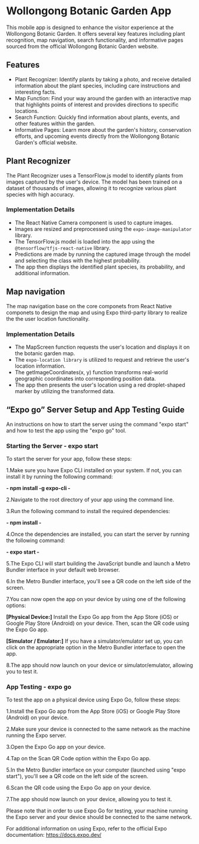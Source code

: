 # Wollongong Botanic Garden App

This mobile app is designed to enhance the visitor experience at the Wollongong Botanic Garden. It offers several key features including plant recognition, map navigation, search functionality, and informative pages sourced from the official Wollongong Botanic Garden website.

## Features

- Plant Recognizer: Identify plants by taking a photo, and receive detailed information about the plant species, including care instructions and interesting facts.
- Map Function: Find your way around the garden with an interactive map that highlights points of interest and provides directions to specific locations.
- Search Function: Quickly find information about plants, events, and other features within the garden.
- Informative Pages: Learn more about the garden's history, conservation efforts, and upcoming events directly from the Wollongong Botanic Garden's official website.

## Plant Recognizer

The Plant Recognizer uses a TensorFlow.js model to identify plants from images captured by the user's device. The model has been trained on a dataset of thousands of images, allowing it to recognize various plant species with high accuracy.

### Implementation Details

- The React Native Camera component is used to capture images.
- Images are resized and preprocessed using the `expo-image-manipulator` library.
- The TensorFlow.js model is loaded into the app using the `@tensorflow/tfjs-react-native` library.
- Predictions are made by running the captured image through the model and selecting the class with the highest probability.
- The app then displays the identified plant species, its probability, and additional information.

## Map navigation
The map navigation base on the core componets from React Native componets to design the map and using Expo third-party library to realize the the user location functionality. 

### Implementation Details

- The MapScreen function requests the user's location and displays it on the botanic garden map.
- The `expo-location library` is utilized to request and retrieve the user's location information.
- The getImageCoordinates(x, y) function transforms real-world geographic coordinates into corresponding position data.
- The app then presents the user's location using a red droplet-shaped marker by utilizing the transformed data.

## “Expo go” Server Setup and App Testing Guide
An instructions on how to start the server using the command "expo start" and how to test the app using the "expo go" tool.
### Starting the Server - expo start
To start the server for your app, follow these steps:

1.Make sure you have Expo CLI installed on your system. If not, you can install it by running the following command:

**-  npm install -g expo-cli  -**

2.Navigate to the root directory of your app using the command line.

3.Run the following command to install the required dependencies:

**-  npm install  -**

4.Once the dependencies are installed, you can start the server by running the following command:

**-  expo start  -**

5.The Expo CLI will start building the JavaScript bundle and launch a Metro Bundler interface in your default web browser.

6.In the Metro Bundler interface, you'll see a QR code on the left side of the screen.

7.You can now open the app on your device by using one of the following options:

**[Physical Device:]** Install the Expo Go app from the App Store (iOS) or Google Play Store (Android) on your device. Then, scan the QR code using the Expo Go app.

**[Simulator / Emulator:]** If you have a simulator/emulator set up, you can click on the appropriate option in the Metro Bundler interface to open the app.

8.The app should now launch on your device or simulator/emulator, allowing you to test it.

### App Testing - expo go
To test the app on a physical device using Expo Go, follow these steps:

1.Install the Expo Go app from the App Store (iOS) or Google Play Store (Android) on your device.

2.Make sure your device is connected to the same network as the machine running the Expo server.

3.Open the Expo Go app on your device.

4.Tap on the Scan QR Code option within the Expo Go app.

5.In the Metro Bundler interface on your computer (launched using "expo start"), you'll see a QR code on the left side of the screen.

6.Scan the QR code using the Expo Go app on your device.

7.The app should now launch on your device, allowing you to test it.

Please note that in order to use Expo Go for testing, your machine running the Expo server and your device should be connected to the same network.

For additional information on using Expo, refer to the official Expo documentation: https://docs.expo.dev/
